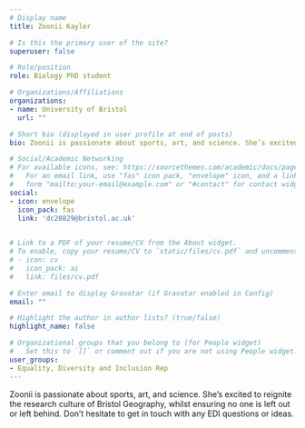 ```yaml
---
# Display name
title: Zoonii Kayler 

# Is this the primary user of the site?
superuser: false

# Role/position
role: Biology PhD student

# Organizations/Affiliations
organizations:
- name: University of Bristol
  url: ""

# Short bio (displayed in user profile at end of posts)
bio: Zoonii is passionate about sports, art, and science. She’s excited to reignite the research culture of Bristol Geography, whilst ensuring no one is left out or left behind. Don’t hesitate to get in touch with any EDI questions or ideas.

# Social/Academic Networking
# For available icons, see: https://sourcethemes.com/academic/docs/page-builder/#icons
#   For an email link, use "fas" icon pack, "envelope" icon, and a link in the
#   form "mailto:your-email@example.com" or "#contact" for contact widget.
social:
- icon: envelope
  icon_pack: fas
  link: 'dc20829@bristol.ac.uk'

  
# Link to a PDF of your resume/CV from the About widget.
# To enable, copy your resume/CV to `static/files/cv.pdf` and uncomment the lines below.
# - icon: cv
#   icon_pack: ai
#   link: files/cv.pdf

# Enter email to display Gravatar (if Gravatar enabled in Config)
email: ""

# Highlight the author in author lists? (true/false)
highlight_name: false

# Organizational groups that you belong to (for People widget)
#   Set this to `[]` or comment out if you are not using People widget.
user_groups:
- Equality, Diversity and Inclusion Rep
---
```


Zoonii is passionate about sports, art, and science. She’s excited to reignite the research culture of Bristol Geography, whilst ensuring no one is left out or left behind. Don’t hesitate to get in touch with any EDI questions or ideas.